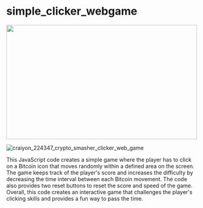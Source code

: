 # simple_clicker_webgame

<img src="![craiyon_224347_crypto_smasher_clicker_web_game](https://user-images.githubusercontent.com/123137984/226151161-033772f8-3b7d-49c2-9993-103ae8d42970.png)" width="500" height="300">

![craiyon_224347_crypto_smasher_clicker_web_game](https://user-images.githubusercontent.com/123137984/226151161-033772f8-3b7d-49c2-9993-103ae8d42970.png)

This JavaScript code creates a simple game where the player has to click on a Bitcoin icon that moves randomly within a defined area on the screen. The game keeps track of the player's score and increases the difficulty by decreasing the time interval between each Bitcoin movement. The code also provides two reset buttons to reset the score and speed of the game. Overall, this code creates an interactive game that challenges the player's clicking skills and provides a fun way to pass the time.
